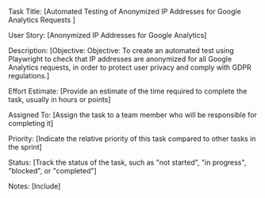 Task Title: [Automated Testing of Anonymized IP Addresses for Google Analytics Requests ]

User Story: [Anonymized IP Addresses for Google Analytics]

Description: [Objective: Objective: To create an automated test using Playwright to check that IP addresses are anonymized for all Google Analytics requests, in order to protect user privacy and comply with GDPR regulations.]

Effort Estimate: [Provide an estimate of the time required to complete the task, usually in hours or points]

Assigned To: [Assign the task to a team member who will be responsible for completing it]

Priority: [Indicate the relative priority of this task compared to other tasks in the sprint]

Status: [Track the status of the task, such as "not started", "in progress", "blocked", or "completed"]

Notes: [Include]